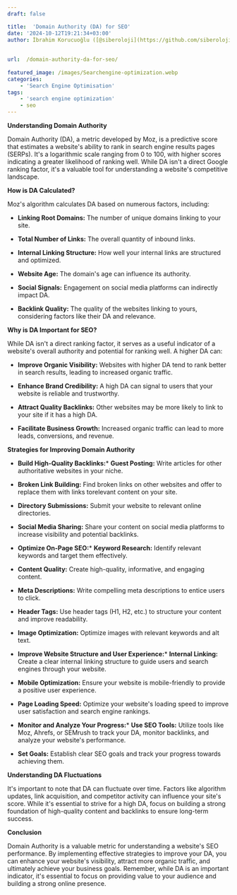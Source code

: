 ```yaml
---
draft: false

title:  'Domain Authority (DA) for SEO'
date: '2024-10-12T19:21:34+03:00'
author: İbrahim Korucuoğlu ([@siberoloji](https://github.com/siberoloji))
 
 
url:  /domain-authority-da-for-seo/
 
featured_image: /images/Searchengine-optimization.webp
categories:
    - 'Search Engine Optimisation'
tags:
    - 'search engine optimization'
    - seo
---
```



**Understanding Domain Authority**



Domain Authority (DA), a metric developed by Moz, is a predictive score that estimates a website's ability to rank in search engine results pages (SERPs). It's a logarithmic scale ranging from 0 to 100, with higher scores indicating a greater likelihood of ranking well. While DA isn't a direct Google ranking factor, it's a valuable tool for understanding a website's competitive landscape.



**How is DA Calculated?**



Moz's algorithm calculates DA based on numerous factors, including:


* **Linking Root Domains:** The number of unique domains linking to your site.

* **Total Number of Links:** The overall quantity of inbound links.

* **Internal Linking Structure:** How well your internal links are structured and optimized.

* **Website Age:** The domain's age can influence its authority.

* **Social Signals:** Engagement on social media platforms can indirectly impact DA.

* **Backlink Quality:** The quality of the websites linking to yours, considering factors like their DA and relevance.




**Why is DA Important for SEO?**



While DA isn't a direct ranking factor, it serves as a useful indicator of a website's overall authority and potential for ranking well. A higher DA can:


* **Improve Organic Visibility:** Websites with higher DA tend to rank better in search results, leading to increased organic traffic.

* **Enhance Brand Credibility:** A high DA can signal to users that your website is reliable and trustworthy.

* **Attract Quality Backlinks:** Other websites may be more likely to link to your site if it has a high DA.

* **Facilitate Business Growth:** Increased organic traffic can lead to more leads, conversions, and revenue.




**Strategies for Improving Domain Authority**


* **Build High-Quality Backlinks:*** **Guest Posting:** Write articles for other authoritative websites in your niche.

* **Broken Link Building:** Find broken links on other websites and offer to replace them with links torelevant content on your site.   

* **Directory Submissions:** Submit your website to relevant online directories.

* **Social Media Sharing:** Share your content on social media platforms to increase visibility and potential backlinks.



* **Optimize On-Page SEO:*** **Keyword Research:** Identify relevant keywords and target them effectively.

* **Content Quality:** Create high-quality, informative, and engaging content.

* **Meta Descriptions:** Write compelling meta descriptions to entice users to click.

* **Header Tags:** Use header tags (H1, H2, etc.) to structure your content and improve readability.

* **Image Optimization:** Optimize images with relevant keywords and alt text.



* **Improve Website Structure and User Experience:*** **Internal Linking:** Create a clear internal linking structure to guide users and search engines through your website.

* **Mobile Optimization:** Ensure your website is mobile-friendly to provide a positive user experience.

* **Page Loading Speed:** Optimize your website's loading speed to improve user satisfaction and search engine rankings.



* **Monitor and Analyze Your Progress:*** **Use SEO Tools:** Utilize tools like Moz, Ahrefs, or SEMrush to track your DA, monitor backlinks, and analyze your website's performance.

* **Set Goals:** Establish clear SEO goals and track your progress towards achieving them.






**Understanding DA Fluctuations**



It's important to note that DA can fluctuate over time. Factors like algorithm updates, link acquisition, and competitor activity can influence your site's score. While it's essential to strive for a high DA, focus on building a strong foundation of high-quality content and backlinks to ensure long-term success.



**Conclusion**



Domain Authority is a valuable metric for understanding a website's SEO performance. By implementing effective strategies to improve your DA, you can enhance your website's visibility, attract more organic traffic, and ultimately achieve your business goals. Remember, while DA is an important indicator, it's essential to focus on providing value to your audience and building a strong online presence.   
